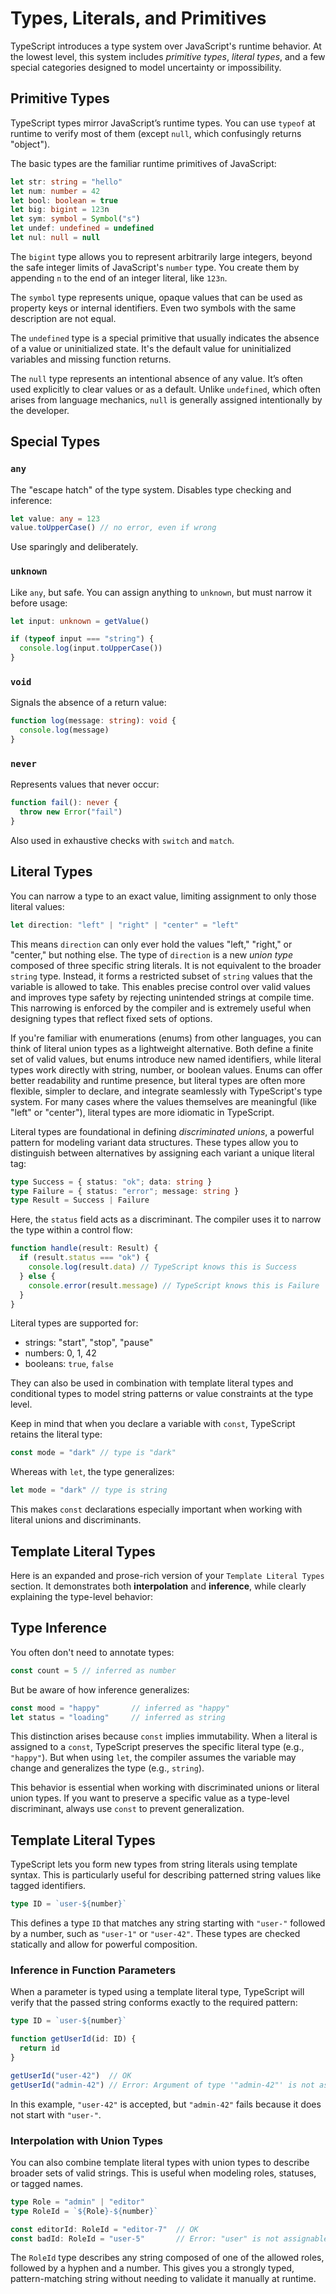 # Types, Literals, and Primitives

TypeScript introduces a type system over JavaScript's runtime behavior. 
At the lowest level, this system includes _primitive types_, _literal types_, 
and a few special categories designed to model uncertainty or impossibility.

## Primitive Types

TypeScript types mirror JavaScript’s runtime types.
You can use `typeof` at runtime to verify most of them (except `null`, which confusingly returns "object").

The basic types are the familiar runtime primitives of JavaScript:

```ts
let str: string = "hello"
let num: number = 42
let bool: boolean = true
let big: bigint = 123n
let sym: symbol = Symbol("s")
let undef: undefined = undefined
let nul: null = null
```

The `bigint` type allows you to represent arbitrarily large integers, beyond the safe integer limits of JavaScript's `number` type. 
You create them by appending `n` to the end of an integer literal, like `123n`.

The `symbol` type represents unique, opaque values that can be used as property keys or internal identifiers. 
Even two symbols with the same description are not equal.

The `undefined` type is a special primitive that usually indicates the absence of a value or uninitialized state. 
It's the default value for uninitialized variables and missing function returns.

The `null` type represents an intentional absence of any value. 
It’s often used explicitly to clear values or as a default. 
Unlike `undefined`, which often arises from language mechanics, `null` is generally assigned intentionally by the developer.

## Special Types

### `any`

The "escape hatch" of the type system. Disables type checking and inference:

```ts
let value: any = 123
value.toUpperCase() // no error, even if wrong
```

Use sparingly and deliberately.

### `unknown`

Like `any`, but safe. You can assign anything to `unknown`, but must narrow it before usage:

```ts
let input: unknown = getValue()

if (typeof input === "string") {
  console.log(input.toUpperCase())
}
```

### `void`

Signals the absence of a return value:

```ts
function log(message: string): void {
  console.log(message)
}
```

### `never`

Represents values that never occur:

```ts
function fail(): never {
  throw new Error("fail")
}
```

Also used in exhaustive checks with `switch` and `match`.

## Literal Types

You can narrow a type to an exact value, limiting assignment to only those literal values:

```ts
let direction: "left" | "right" | "center" = "left"
```

This means `direction` can only ever hold the values "left," "right," or "center," but nothing else. 
The type of `direction` is a new _union type_ composed of three specific string literals. 
It is not equivalent to the broader `string` type. Instead, it forms a restricted subset of `string` values that the variable is allowed to take. This enables precise control over valid values and improves type safety by rejecting unintended strings at compile time. This narrowing is enforced by the compiler and is extremely useful when designing types that reflect fixed sets of options.

If you're familiar with enumerations (enums) from other languages, you can think of literal union types as a lightweight alternative. Both define a finite set of valid values, but enums introduce new named identifiers, while literal types work directly with string, number, or boolean values. Enums can offer better readability and runtime presence, but literal types are often more flexible, simpler to declare, and integrate seamlessly with TypeScript's type system. For many cases where the values themselves are meaningful (like "left" or "center"), literal types are more idiomatic in TypeScript.

Literal types are foundational in defining _discriminated unions_, a powerful pattern for modeling variant data structures. These types allow you to distinguish between alternatives by assigning each variant a unique literal tag:

```ts
type Success = { status: "ok"; data: string }
type Failure = { status: "error"; message: string }
type Result = Success | Failure
```

Here, the `status` field acts as a discriminant. The compiler uses it to narrow the type within a control flow:

```ts
function handle(result: Result) {
  if (result.status === "ok") {
    console.log(result.data) // TypeScript knows this is Success
  } else {
    console.error(result.message) // TypeScript knows this is Failure
  }
}
```

Literal types are supported for:

* strings: "start", "stop", "pause"
* numbers: 0, 1, 42
* booleans: `true`, `false`

They can also be used in combination with template literal types and conditional types to model string patterns or value constraints at the type level.

Keep in mind that when you declare a variable with `const`, TypeScript retains the literal type:

```ts
const mode = "dark" // type is "dark"
```

Whereas with `let`, the type generalizes:

```ts
let mode = "dark" // type is string
```

This makes `const` declarations especially important when working with literal unions and discriminants.

## Template Literal Types

Here is an expanded and prose-rich version of your `Template Literal Types` section. It demonstrates both **interpolation** and **inference**, while clearly explaining the type-level behavior:


## Type Inference

You often don't need to annotate types:

```ts
const count = 5 // inferred as number
```

But be aware of how inference generalizes:

```ts
const mood = "happy"       // inferred as "happy"
let status = "loading"     // inferred as string
```

This distinction arises because `const` implies immutability. 
When a literal is assigned to a `const`, TypeScript preserves the specific literal type (e.g., `"happy"`). 
But when using `let`, the compiler assumes the variable may change and generalizes the type (e.g., `string`).

This behavior is essential when working with discriminated unions or literal union types. 
If you want to preserve a specific value as a type-level discriminant, always use `const` to prevent generalization.

## Template Literal Types

TypeScript lets you form new types from string literals using template syntax. 
This is particularly useful for describing patterned string values like tagged identifiers.

```ts
type ID = `user-${number}`
```

This defines a type `ID` that matches any string starting with `"user-"` followed by a number, such as `"user-1"` or `"user-42"`. 
These types are checked statically and allow for powerful composition.

### Inference in Function Parameters

When a parameter is typed using a template literal type, 
TypeScript will verify that the passed string conforms exactly to the required pattern:

```ts
type ID = `user-${number}`

function getUserId(id: ID) {
  return id
}

getUserId("user-42")  // OK
getUserId("admin-42") // Error: Argument of type '"admin-42"' is not assignable to parameter of type 'ID'
```

In this example, `"user-42"` is accepted, but `"admin-42"` fails because it does not start with `"user-"`.

### Interpolation with Union Types

You can also combine template literal types with union types to describe broader sets of valid strings. This is useful when modeling roles, statuses, or tagged names.

```ts
type Role = "admin" | "editor"
type RoleId = `${Role}-${number}`

const editorId: RoleId = "editor-7"  // OK
const badId: RoleId = "user-5"       // Error: "user" is not assignable to type 'Role'
```

The `RoleId` type describes any string composed of one of the allowed roles, followed by a hyphen and a number. 
This gives you a strongly typed, pattern-matching string without needing to validate it manually at runtime.

